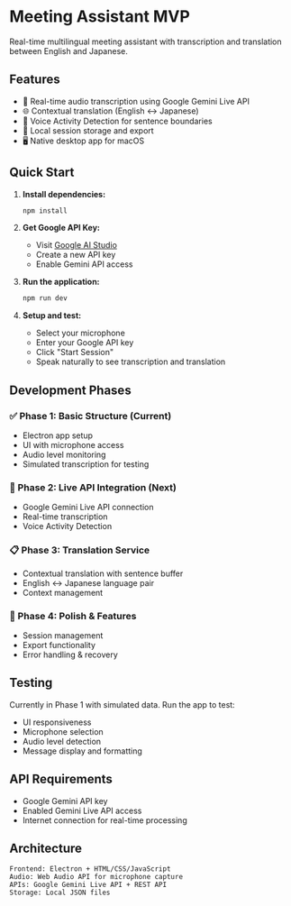 # Meeting Assistant MVP

Real-time multilingual meeting assistant with transcription and translation between English and Japanese.

## Features

- 🎤 Real-time audio transcription using Google Gemini Live API
- 🌐 Contextual translation (English ↔ Japanese)
- 🎯 Voice Activity Detection for sentence boundaries
- 💾 Local session storage and export
- 🖥️ Native desktop app for macOS

## Quick Start

1. **Install dependencies:**
   ```bash
   npm install
   ```

2. **Get Google API Key:**
   - Visit [Google AI Studio](https://makersuite.google.com/app/apikey)
   - Create a new API key
   - Enable Gemini API access

3. **Run the application:**
   ```bash
   npm run dev
   ```

4. **Setup and test:**
   - Select your microphone
   - Enter your Google API key
   - Click "Start Session"
   - Speak naturally to see transcription and translation

## Development Phases

### ✅ Phase 1: Basic Structure (Current)
- Electron app setup
- UI with microphone access
- Audio level monitoring
- Simulated transcription for testing

### 🔄 Phase 2: Live API Integration (Next)
- Google Gemini Live API connection
- Real-time transcription
- Voice Activity Detection

### 📋 Phase 3: Translation Service
- Contextual translation with sentence buffer
- English ↔ Japanese language pair
- Context management

### 🎨 Phase 4: Polish & Features
- Session management
- Export functionality
- Error handling & recovery

## Testing

Currently in Phase 1 with simulated data. Run the app to test:
- UI responsiveness
- Microphone selection
- Audio level detection
- Message display and formatting

## API Requirements

- Google Gemini API key
- Enabled Gemini Live API access
- Internet connection for real-time processing

## Architecture

```
Frontend: Electron + HTML/CSS/JavaScript
Audio: Web Audio API for microphone capture
APIs: Google Gemini Live API + REST API
Storage: Local JSON files
```